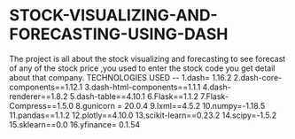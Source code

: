 # STOCK-VISUALIZING-AND-FORECASTING-USING-DASH
The project is all about the stock visualizing and forecasting to see forecast of any of the stock price ,you used to enter the stock code you get detail about that company.
TECHNOLOGIES USED --
1.dash= 1.16.2
2.dash-core-components==1.12.1
3.dash-html-components==1.1.1
4.dash-renderer==1.8.2
5.dash-table==4.10.1 
6.Flask==1.1.2
7.Flask-Compress==1.5.0
8.gunicorn = 20.0.4
9.lxml==4.5.2
10.numpy=-1.18.5
11.pandas==1.1.2
12.plotly==4.10.0
13.scikit-learn==0.23.2
14.scipy=-1.5.2
15.sklearn==0.0
16.yfinance= 0.1.54

